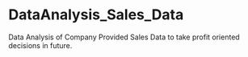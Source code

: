 # DataAnalysis_Sales_Data
Data Analysis of Company Provided Sales Data to take profit oriented decisions in future.
